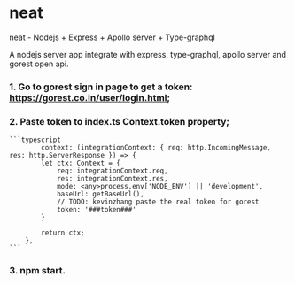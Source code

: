 # neat

neat - Nodejs + Express + Apollo server + Type-graphql

A nodejs server app integrate with express, type-graphql, apollo server and gorest open api.

### 1. Go to gorest sign in page to get a token: https://gorest.co.in/user/login.html;
### 2. Paste token to index.ts Context.token property;
    ```typescript
            context: (integrationContext: { req: http.IncomingMessage, res: http.ServerResponse }) => {
            let ctx: Context = {
                req: integrationContext.req,
                res: integrationContext.res,
                mode: <any>process.env['NODE_ENV'] || 'development',
                baseUrl: getBaseUrl(),
                // TODO: kevinzhang paste the real token for gorest
                token: '###token###'
            }

            return ctx;
        },
    ```
### 3. npm start.
